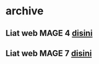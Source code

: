 # archive

## Liat web MAGE 4 [disini](https://mage-its.github.io/archive/4/)

## Liat web MAGE 7 [disini](https://mage-its.github.io/archive/7/)
